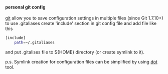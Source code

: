 #### personal git config

[git](http://git-scm.com) allow you to save configuration settings in multiple files (since Git 1.7.10+)  
to use .gitaliases create 'include' section in git config file and add file like this

```bash
[include]
    path=~/.gitaliases
```

and put .gitalises file to ${HOME} directory (or create symlink to it).

p.s. Symlink creation for configuration files can be simplified by using [dot](https://github.com/yantonov/dot) tool.
